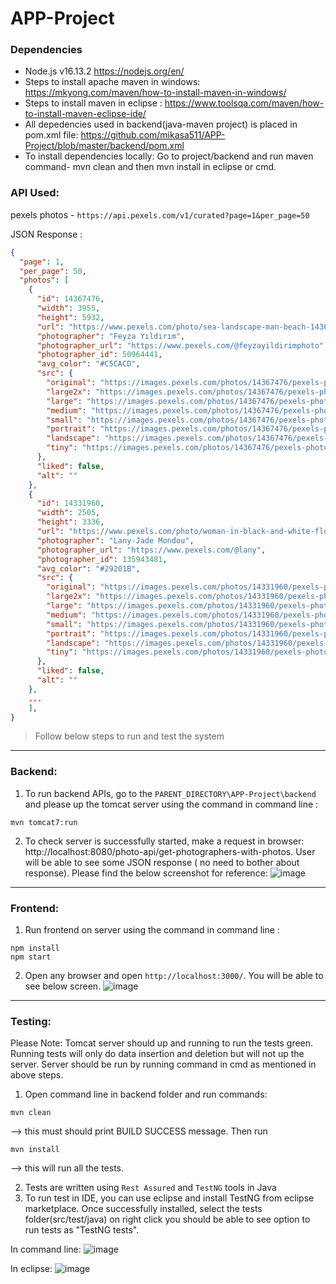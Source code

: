 # APP-Project



### Dependencies
- Node.js v16.13.2 https://nodejs.org/en/
- Steps to install apache maven in windows: https://mkyong.com/maven/how-to-install-maven-in-windows/
- Steps to install maven in eclipse : https://www.toolsqa.com/maven/how-to-install-maven-eclipse-ide/
- All depedencies used in backend(java-maven project) is placed in pom.xml file: https://github.com/mikasa511/APP-Project/blob/master/backend/pom.xml
- To install dependencies locally: Go to project/backend and run maven command- mvn clean and then mvn install in eclipse or cmd. 


### API Used:
pexels photos - `https://api.pexels.com/v1/curated?page=1&per_page=50`

JSON Response : 
```json
{
  "page": 1,
  "per_page": 50,
  "photos": [
    {
      "id": 14367476,
      "width": 3955,
      "height": 5932,
      "url": "https://www.pexels.com/photo/sea-landscape-man-beach-14367476/",
      "photographer": "Feyza Yıldırım",
      "photographer_url": "https://www.pexels.com/@feyzayildirimphoto",
      "photographer_id": 50964441,
      "avg_color": "#C5CACD",
      "src": {
        "original": "https://images.pexels.com/photos/14367476/pexels-photo-14367476.jpeg",
        "large2x": "https://images.pexels.com/photos/14367476/pexels-photo-14367476.jpeg?auto=compress&cs=tinysrgb&dpr=2&h=650&w=940",
        "large": "https://images.pexels.com/photos/14367476/pexels-photo-14367476.jpeg?auto=compress&cs=tinysrgb&h=650&w=940",
        "medium": "https://images.pexels.com/photos/14367476/pexels-photo-14367476.jpeg?auto=compress&cs=tinysrgb&h=350",
        "small": "https://images.pexels.com/photos/14367476/pexels-photo-14367476.jpeg?auto=compress&cs=tinysrgb&h=130",
        "portrait": "https://images.pexels.com/photos/14367476/pexels-photo-14367476.jpeg?auto=compress&cs=tinysrgb&fit=crop&h=1200&w=800",
        "landscape": "https://images.pexels.com/photos/14367476/pexels-photo-14367476.jpeg?auto=compress&cs=tinysrgb&fit=crop&h=627&w=1200",
        "tiny": "https://images.pexels.com/photos/14367476/pexels-photo-14367476.jpeg?auto=compress&cs=tinysrgb&dpr=1&fit=crop&h=200&w=280"
      },
      "liked": false,
      "alt": ""
    },
    {
      "id": 14331960,
      "width": 2505,
      "height": 3336,
      "url": "https://www.pexels.com/photo/woman-in-black-and-white-floral-long-sleeve-shirt-14331960/",
      "photographer": "Lany-Jade Mondou",
      "photographer_url": "https://www.pexels.com/@lany",
      "photographer_id": 135943481,
      "avg_color": "#29201B",
      "src": {
        "original": "https://images.pexels.com/photos/14331960/pexels-photo-14331960.jpeg",
        "large2x": "https://images.pexels.com/photos/14331960/pexels-photo-14331960.jpeg?auto=compress&cs=tinysrgb&dpr=2&h=650&w=940",
        "large": "https://images.pexels.com/photos/14331960/pexels-photo-14331960.jpeg?auto=compress&cs=tinysrgb&h=650&w=940",
        "medium": "https://images.pexels.com/photos/14331960/pexels-photo-14331960.jpeg?auto=compress&cs=tinysrgb&h=350",
        "small": "https://images.pexels.com/photos/14331960/pexels-photo-14331960.jpeg?auto=compress&cs=tinysrgb&h=130",
        "portrait": "https://images.pexels.com/photos/14331960/pexels-photo-14331960.jpeg?auto=compress&cs=tinysrgb&fit=crop&h=1200&w=800",
        "landscape": "https://images.pexels.com/photos/14331960/pexels-photo-14331960.jpeg?auto=compress&cs=tinysrgb&fit=crop&h=627&w=1200",
        "tiny": "https://images.pexels.com/photos/14331960/pexels-photo-14331960.jpeg?auto=compress&cs=tinysrgb&dpr=1&fit=crop&h=200&w=280"
      },
      "liked": false,
      "alt": ""
    },
    ...
    ],
}
```

> Follow below steps to run and test the system

---
### Backend:

1. To run backend APIs, go to the ```PARENT_DIRECTORY\APP-Project\backend``` and please up the tomcat server using the command in command line : 
```
mvn tomcat7:run
```

2. To check server is successfully started, make a request in browser: http://localhost:8080/photo-api/get-photographers-with-photos. User will be able to see some JSON response ( no need to bother about response). Please find the below screenshot for reference:
![image](https://user-images.githubusercontent.com/52369694/201550615-fab31c92-b3d9-4a44-9080-9899a1bedcb9.png)

---
### Frontend:
1. Run frontend on server using the command in command line :
```
npm install
npm start
```
2. Open any browser and open ```http://localhost:3000/```. You will be able to see below screen.
![image](https://user-images.githubusercontent.com/116931930/201552113-47e78f49-4164-4e2c-9ee2-aa78a78eb994.png)

---
### Testing:
Please Note: Tomcat server should up and running to run the tests green. Running tests will only do data insertion and deletion but will not up the server.
Server should be run by running command in cmd as mentioned in above steps.

1. Open command line in backend folder and run commands: 
```
mvn clean
```
--> this must should print BUILD SUCCESS message. Then run 
```
mvn install
```
--> this will run all the tests.

2. Tests are written using `Rest Assured` and `TestNG` tools in Java
3. To run test in IDE, you can use eclipse and install TestNG from eclipse marketplace. Once successfully installed, select the tests folder(src/test/java) on right click you should be able to see option to run tests as "TestNG tests".

In command line:
![image](https://user-images.githubusercontent.com/52369694/201550845-ff327544-dd37-479f-8e98-8c4e826e50a0.png)

In eclipse:
![image](https://user-images.githubusercontent.com/52369694/201550933-3a77cbed-ab85-4ad7-a7a4-31b8364d6e42.png)
